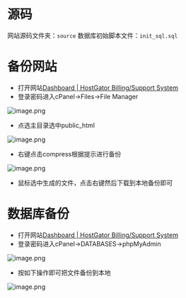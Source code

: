 
# 源码
网站源码文件夹：```source```
数据库初始脚本文件：```init_sql.sql```
# 备份网站

- 打开网站[Dashboard | HostGator Billing/Support System](https://portal.hostgator.com/)
- 登录密码进入cPanel->Files->File Manager

![image.png](https://cdn.statically.io/gh/SivanLaai/image-store-rep@master/note/20230619210942.png)

- 点选主目录选中public_html

![image.png](https://cdn.statically.io/gh/SivanLaai/image-store-rep@master/note/20230619211144.png)
- 右键点击compress根据提示进行备份

![image.png](https://cdn.statically.io/gh/SivanLaai/image-store-rep@master/note/20230619211251.png)

- 鼠标选中生成的文件，点击右键然后下载到本地备份即可

# 数据库备份

- 打开网站[Dashboard | HostGator Billing/Support System](https://portal.hostgator.com/)
- 登录密码进入cPanel->DATABASES->phpMyAdmin

![image.png](https://cdn.statically.io/gh/SivanLaai/image-store-rep@master/note/20230619211647.png)

- 按如下操作即可把文件备份到本地

![image.png](https://cdn.statically.io/gh/SivanLaai/image-store-rep@master/note/20230619211807.png)